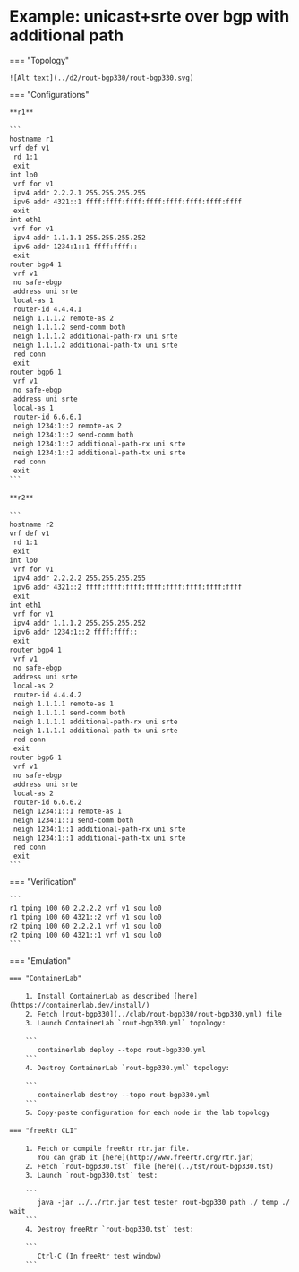 # Example: unicast+srte over bgp with additional path

=== "Topology"

    ![Alt text](../d2/rout-bgp330/rout-bgp330.svg)

=== "Configurations"

    **r1**

    ```
    hostname r1
    vrf def v1
     rd 1:1
     exit
    int lo0
     vrf for v1
     ipv4 addr 2.2.2.1 255.255.255.255
     ipv6 addr 4321::1 ffff:ffff:ffff:ffff:ffff:ffff:ffff:ffff
     exit
    int eth1
     vrf for v1
     ipv4 addr 1.1.1.1 255.255.255.252
     ipv6 addr 1234:1::1 ffff:ffff::
     exit
    router bgp4 1
     vrf v1
     no safe-ebgp
     address uni srte
     local-as 1
     router-id 4.4.4.1
     neigh 1.1.1.2 remote-as 2
     neigh 1.1.1.2 send-comm both
     neigh 1.1.1.2 additional-path-rx uni srte
     neigh 1.1.1.2 additional-path-tx uni srte
     red conn
     exit
    router bgp6 1
     vrf v1
     no safe-ebgp
     address uni srte
     local-as 1
     router-id 6.6.6.1
     neigh 1234:1::2 remote-as 2
     neigh 1234:1::2 send-comm both
     neigh 1234:1::2 additional-path-rx uni srte
     neigh 1234:1::2 additional-path-tx uni srte
     red conn
     exit
    ```

    **r2**

    ```
    hostname r2
    vrf def v1
     rd 1:1
     exit
    int lo0
     vrf for v1
     ipv4 addr 2.2.2.2 255.255.255.255
     ipv6 addr 4321::2 ffff:ffff:ffff:ffff:ffff:ffff:ffff:ffff
     exit
    int eth1
     vrf for v1
     ipv4 addr 1.1.1.2 255.255.255.252
     ipv6 addr 1234:1::2 ffff:ffff::
     exit
    router bgp4 1
     vrf v1
     no safe-ebgp
     address uni srte
     local-as 2
     router-id 4.4.4.2
     neigh 1.1.1.1 remote-as 1
     neigh 1.1.1.1 send-comm both
     neigh 1.1.1.1 additional-path-rx uni srte
     neigh 1.1.1.1 additional-path-tx uni srte
     red conn
     exit
    router bgp6 1
     vrf v1
     no safe-ebgp
     address uni srte
     local-as 2
     router-id 6.6.6.2
     neigh 1234:1::1 remote-as 1
     neigh 1234:1::1 send-comm both
     neigh 1234:1::1 additional-path-rx uni srte
     neigh 1234:1::1 additional-path-tx uni srte
     red conn
     exit
    ```

=== "Verification"

    ```
    r1 tping 100 60 2.2.2.2 vrf v1 sou lo0
    r1 tping 100 60 4321::2 vrf v1 sou lo0
    r2 tping 100 60 2.2.2.1 vrf v1 sou lo0
    r2 tping 100 60 4321::1 vrf v1 sou lo0
    ```

=== "Emulation"

    === "ContainerLab"

        1. Install ContainerLab as described [here](https://containerlab.dev/install/)  
        2. Fetch [rout-bgp330](../clab/rout-bgp330/rout-bgp330.yml) file  
        3. Launch ContainerLab `rout-bgp330.yml` topology:  

        ```
           containerlab deploy --topo rout-bgp330.yml  
        ```
        4. Destroy ContainerLab `rout-bgp330.yml` topology:  

        ```
           containerlab destroy --topo rout-bgp330.yml  
        ```
        5. Copy-paste configuration for each node in the lab topology

    === "freeRtr CLI"

        1. Fetch or compile freeRtr rtr.jar file.  
           You can grab it [here](http://www.freertr.org/rtr.jar)  
        2. Fetch `rout-bgp330.tst` file [here](../tst/rout-bgp330.tst)  
        3. Launch `rout-bgp330.tst` test:  

        ```
           java -jar ../../rtr.jar test tester rout-bgp330 path ./ temp ./ wait
        ```
        4. Destroy freeRtr `rout-bgp330.tst` test:  

        ```
           Ctrl-C (In freeRtr test window)
        ```

